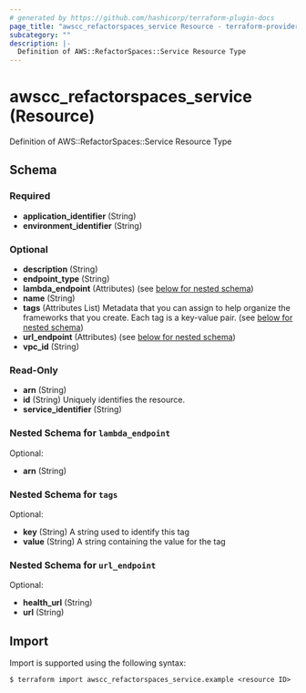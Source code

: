 ```yaml
---
# generated by https://github.com/hashicorp/terraform-plugin-docs
page_title: "awscc_refactorspaces_service Resource - terraform-provider-awscc"
subcategory: ""
description: |-
  Definition of AWS::RefactorSpaces::Service Resource Type
---
```


# awscc_refactorspaces_service (Resource)

Definition of AWS::RefactorSpaces::Service Resource Type



<!-- schema generated by tfplugindocs -->
## Schema

### Required

- **application_identifier** (String)
- **environment_identifier** (String)

### Optional

- **description** (String)
- **endpoint_type** (String)
- **lambda_endpoint** (Attributes) (see [below for nested schema](#nestedatt--lambda_endpoint))
- **name** (String)
- **tags** (Attributes List) Metadata that you can assign to help organize the frameworks that you create. Each tag is a key-value pair. (see [below for nested schema](#nestedatt--tags))
- **url_endpoint** (Attributes) (see [below for nested schema](#nestedatt--url_endpoint))
- **vpc_id** (String)

### Read-Only

- **arn** (String)
- **id** (String) Uniquely identifies the resource.
- **service_identifier** (String)

<a id="nestedatt--lambda_endpoint"></a>
### Nested Schema for `lambda_endpoint`

Optional:

- **arn** (String)


<a id="nestedatt--tags"></a>
### Nested Schema for `tags`

Optional:

- **key** (String) A string used to identify this tag
- **value** (String) A string containing the value for the tag


<a id="nestedatt--url_endpoint"></a>
### Nested Schema for `url_endpoint`

Optional:

- **health_url** (String)
- **url** (String)

## Import

Import is supported using the following syntax:

```shell
$ terraform import awscc_refactorspaces_service.example <resource ID>
```

